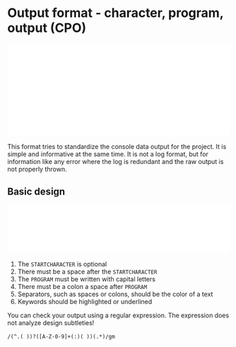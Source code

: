 # Output format - character, program, output (CPO)

<center>
    <img alt="Example" src="./assets/example.svg"/>
</center>

This format tries to standardize the console data output for the project. It is simple and informative at the same time. It is not a log format, but for information like any error where the log is redundant and the raw output is not properly thrown.

## Basic design

<center>
    <img alt="Example" src="./assets/design.svg"/>
</center>

1. The `STARTCHARACTER` is optional
2. There must be a space after the `STARTCHARACTER`
3. The `PROGRAM` must be written with capital letters
4. There must be a colon a space after `PROGRAM`
5. Separators, such as spaces or colons, should be the color of a text
6. Keywords should be highlighted or underlined

You can check your output using a regular expression.
The expression does not analyze design subtleties!

```regexp
/(^.( ))?([A-Z-0-9]+(:)( ))(.*)/gm
```
